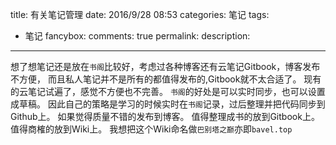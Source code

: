 title: 有关笔记管理
date: 2016/9/28 08:53
categories: 笔记
tags:
- 笔记
fancybox:
comments: true
permalink:
description:
---
想了想笔记还是放在`书阁`比较好，考虑过各种博客还有云笔记Gitbook，博客发布不方便，
而且私人笔记并不是所有的都值得发布的,Gitbook就不太合适了。
现有的云笔记试遍了，感觉不方便也不完善。
`书阁`的好处是可以实时同步，也可以设置成草稿。
因此自己的策略是学习的时候实时在`书阁`记录，过后整理并把代码同步到Github上。
如果觉得质量不错的发布到博客。
值得整理成书的放到Gitbook上。
值得商榷的放到Wiki上。
我想把这个Wiki命名做`巴别塔之巅`亦即`bavel.top`
